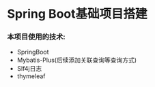 # Spring Boot基础项目搭建

### 本项目使用的技术:

* SpringBoot
* Mybatis-Plus(后续添加关联查询等查询方式)
* Slf4j日志
* thymeleaf       